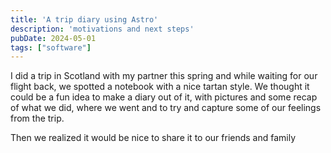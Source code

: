```yaml
---
title: 'A trip diary using Astro'
description: 'motivations and next steps'
pubDate: 2024-05-01
tags: ["software"]
---
```


I did a trip in Scotland with my partner this spring and while waiting for our flight back, we spotted a notebook with a nice tartan style. We thought it could be a fun idea to make a diary out of it, with pictures and some recap of what we did, where we went and to try and capture some of our feelings from the trip.

Then we realized it would be nice to share it to our friends and family